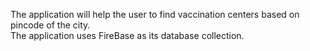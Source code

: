 The application will help the user to find vaccination centers based on pincode of the city.                                                                                                                                               
The application uses FireBase as its database collection.                                                                                                                                                                                         
